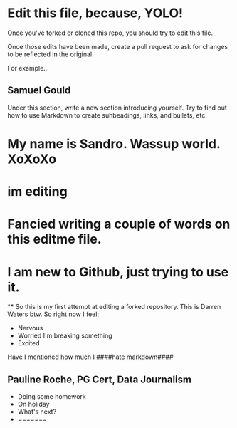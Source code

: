 # Edit this file, because, YOLO!

Once you've forked or cloned this repo, you should try to edit this file. 

Once those edits have been made, create a pull request to ask for changes to be reflected in the original.

For example...

## Samuel Gould


Under this section, write a new section introducing yourself. Try to find out how to use Markdown to create suhbeadings, links, and bullets, etc.

My name is Sandro. Wassup world. XoXoXo
=======
im editing 
=======
Fancied writing a couple of words on this editme file.
=======
I am new to Github, just trying to use it.
=======

** So this is my first attempt at editing a forked repository. This is Darren Waters btw. So right now I feel:
* Nervous
* Worried I'm breaking something
* Excited

Have I mentioned how much I ####hate markdown####

## Pauline Roche, PG Cert, Data Journalism
* Doing some homework
* On holiday
*	What's next?
* =======




